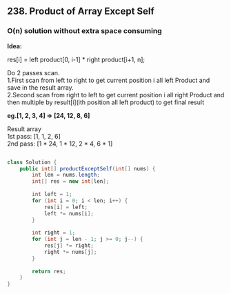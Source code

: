## 238. Product of Array Except Self


### O(n) solution without extra space consuming

**Idea:** 

res[i] = left product[0, i-1] * right product[i+1, n];

Do 2 passes scan.   
1.First scan from left to right to get current position i all left Product and save in the result array.  
2.Second scan from right to left to get current position i all right Product and then multiple by result[i](ith position all left product) to get final result

**eg.[1, 2, 3, 4] => [24, 12, 8, 6]**

Result array   
1st pass: [1, 1, 2, 6]   
2nd pass: [1 * 24, 1 * 12, 2 * 4, 6 * 1]

```java

class Solution {
    public int[] productExceptSelf(int[] nums) {
        int len = nums.length;
        int[] res = new int[len];
        
        int left = 1;
        for (int i = 0; i < len; i++) {
            res[i] = left;
            left *= nums[i];
        }
        
        int right = 1;
        for (int j = len - 1; j >= 0; j--) {
            res[j] *= right;
            right *= nums[j];
        }
        
        return res;
    }
}

```
